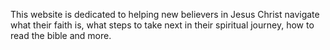 This website is dedicated to helping new believers in Jesus Christ navigate what their faith is, 
what steps to take next in their spiritual journey, how to read the bible and more.
